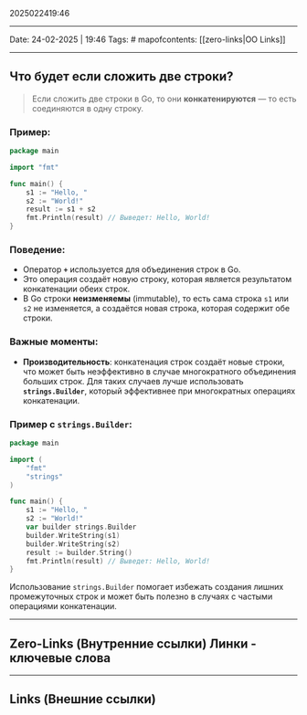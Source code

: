 2025022419:46
___
Date: 24-02-2025 | 19:46
Tags: #
mapofcontents: [[zero-links|OO Links]]
___
## Что будет если сложить две строки?

> Если сложить две строки в Go, то они **конкатенируются** — то есть соединяются в одну строку.

### Пример:
```go
package main

import "fmt"

func main() {
    s1 := "Hello, "
    s2 := "World!"
    result := s1 + s2
    fmt.Println(result) // Выведет: Hello, World!
}
```

### Поведение:

- Оператор **`+`** используется для объединения строк в Go.
- Это операция создаёт новую строку, которая является результатом конкатенации обеих строк.
- В Go строки **неизменяемы** (immutable), то есть сама строка `s1` или `s2` не изменяется, а создаётся новая строка, которая содержит обе строки.

### Важные моменты:

- **Производительность**: конкатенация строк создаёт новые строки, что может быть неэффективно в случае многократного объединения больших строк. Для таких случаев лучше использовать **`strings.Builder`**, который эффективнее при многократных операциях конкатенации.

### Пример с `strings.Builder`:
```go
package main

import (
	"fmt"
	"strings"
)

func main() {
	s1 := "Hello, "
	s2 := "World!"
	var builder strings.Builder
	builder.WriteString(s1)
	builder.WriteString(s2)
	result := builder.String()
	fmt.Println(result) // Выведет: Hello, World!
}
```

Использование `strings.Builder` помогает избежать создания лишних промежуточных строк и может быть полезно в случаях с частыми операциями конкатенации.



-----
**Zero-Links**  (Внутренние ссылки) Линки - ключевые слова
-

------
**Links** (Внешние ссылки)
-
